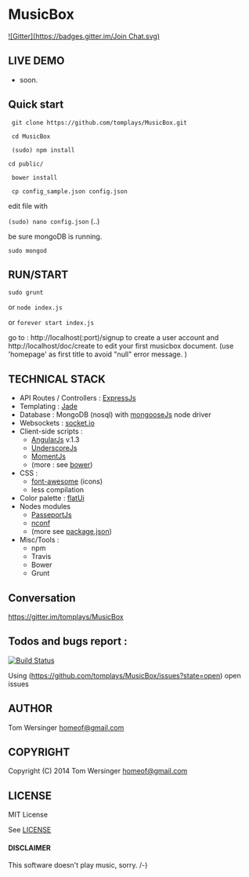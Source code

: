 MusicBox
========
[![Gitter](https://badges.gitter.im/Join Chat.svg)](https://gitter.im/tomplays/MusicBox?utm_source=badge&utm_medium=badge&utm_campaign=pr-badge&utm_content=badge)

## LIVE DEMO
  
  * soon.

## Quick start

` git clone https://github.com/tomplays/MusicBox.git`

` cd MusicBox`

` (sudo) npm install`

` cd public/ `

` bower install` 

` cp config_sample.json config.json`

edit file with 

`(sudo) nano config.json`  (..)

be sure mongoDB is running.

`sudo mongod`


## RUN/START 


`sudo grunt`

or `node index.js`

or `forever start index.js`

go to : http://localhost(:port)/signup to create a user account
and http://localhost/doc/create to edit your first musicbox document. (use 'homepage' as first title to avoid "null" error message. )


##  TECHNICAL STACK


- API Routes / Controllers : [ExpressJs](http://expressjs.com/)
- Templating : [Jade](http://jade-lang.com/) 
- Database : MongoDB (nosql) with [mongooseJs](http://mongoosejs.com/) node driver
- Websockets : [socket.io](http://socket.io/)
- Client-side scripts : 
  - [AngularJs](https://angularjs.org/) v.1.3
  - [UnderscoreJs](http://underscorejs.org/)
  - [MomentJs](http://momentjs.com/)
  - (more : see [bower](https://github.com/tomplays/MusicBox/blob/master/public/bower.json))
- CSS : 
  - [font-awesome](http://fortawesome.github.io/Font-Awesome/) (icons)
  - less compilation
- Color palette : [flatUi](http://flatuicolors.com/)
- Nodes modules 
  - [PasseportJs](http://passportjs.org/)
  - [nconf](https://github.com/flatiron/nconf)
  - (more see [package.json](https://github.com/tomplays/MusicBox/blob/master/package.json))
- Misc/Tools :
  - npm
  - Travis
  - Bower
  - Grunt

## Conversation 

https://gitter.im/tomplays/MusicBox

## Todos and bugs report :

[![Build Status](https://travis-ci.org/tomplays/MusicBox.png?branch=master)](https://travis-ci.org/tomplays/MusicBox)


Using (https://github.com/tomplays/MusicBox/issues?state=open) open issues

## AUTHOR

Tom Wersinger <homeof@gmail.com>

## COPYRIGHT

Copyright (C) 2014 Tom Wersinger <homeof@gmail.com>

## LICENSE

MIT License

See [LICENSE](https://github.com/tomplays/MusicBox/blob/master/LICENSE.md)

#### DISCLAIMER

This software doesn't play music, sorry.
/-)